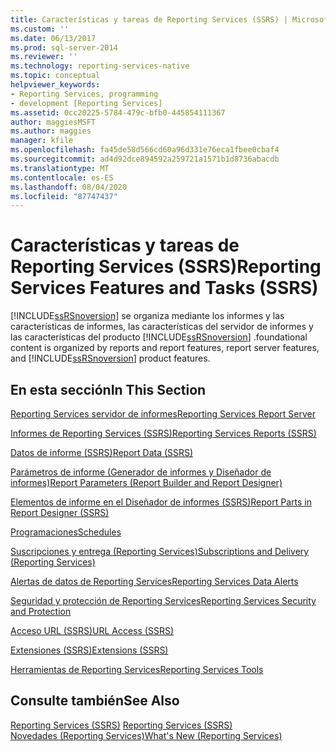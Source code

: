 ```yaml
---
title: Características y tareas de Reporting Services (SSRS) | Microsoft Docs
ms.custom: ''
ms.date: 06/13/2017
ms.prod: sql-server-2014
ms.reviewer: ''
ms.technology: reporting-services-native
ms.topic: conceptual
helpviewer_keywords:
- Reporting Services, programming
- development [Reporting Services]
ms.assetid: 0cc20225-5784-479c-bfb0-445854111367
author: maggiesMSFT
ms.author: maggies
manager: kfile
ms.openlocfilehash: fa45de58d566cd60a96d331e76eca1fbee0cbaf4
ms.sourcegitcommit: ad4d92dce894592a259721a1571b1d8736abacdb
ms.translationtype: MT
ms.contentlocale: es-ES
ms.lasthandoff: 08/04/2020
ms.locfileid: "87747437"
---
```

# <a name="reporting-services-features-and-tasks-ssrs"></a><span data-ttu-id="9e485-102">Características y tareas de Reporting Services (SSRS)</span><span class="sxs-lookup"><span data-stu-id="9e485-102">Reporting Services Features and Tasks (SSRS)</span></span>
  [!INCLUDE[ssRSnoversion](../includes/ssrsnoversion-md.md)] <span data-ttu-id="9e485-103">se organiza mediante los informes y las características de informes, las características del servidor de informes y las características del producto [!INCLUDE[ssRSnoversion](../includes/ssrsnoversion-md.md)] .</span><span class="sxs-lookup"><span data-stu-id="9e485-103">foundational content is organized by reports and report features, report server features, and [!INCLUDE[ssRSnoversion](../includes/ssrsnoversion-md.md)] product features.</span></span>  
  
## <a name="in-this-section"></a><span data-ttu-id="9e485-104">En esta sección</span><span class="sxs-lookup"><span data-stu-id="9e485-104">In This Section</span></span>  
 [<span data-ttu-id="9e485-105">Reporting Services servidor de informes</span><span class="sxs-lookup"><span data-stu-id="9e485-105">Reporting Services Report Server</span></span>](../../2014/reporting-services/reporting-services-report-server.md)  
  
 [<span data-ttu-id="9e485-106">Informes de Reporting Services &#40;SSRS&#41;</span><span class="sxs-lookup"><span data-stu-id="9e485-106">Reporting Services Reports &#40;SSRS&#41;</span></span>](reports/reporting-services-reports-ssrs.md)  
  
 [<span data-ttu-id="9e485-107">Datos de informe &#40;SSRS&#41;</span><span class="sxs-lookup"><span data-stu-id="9e485-107">Report Data &#40;SSRS&#41;</span></span>](report-data/report-data-ssrs.md)  
  
 [<span data-ttu-id="9e485-108">Parámetros de informe &#40;Generador de informes y Diseñador de informes&#41;</span><span class="sxs-lookup"><span data-stu-id="9e485-108">Report Parameters &#40;Report Builder and Report Designer&#41;</span></span>](report-design/report-parameters-report-builder-and-report-designer.md)  
  
 [<span data-ttu-id="9e485-109">Elementos de informe en el Diseñador de informes &#40;SSRS&#41;</span><span class="sxs-lookup"><span data-stu-id="9e485-109">Report Parts in Report Designer &#40;SSRS&#41;</span></span>](report-design/report-parts-in-report-designer-ssrs.md)  
  
 [<span data-ttu-id="9e485-110">Programaciones</span><span class="sxs-lookup"><span data-stu-id="9e485-110">Schedules</span></span>](subscriptions/schedules.md)  
  
 [<span data-ttu-id="9e485-111">Suscripciones y entrega &#40;Reporting Services&#41;</span><span class="sxs-lookup"><span data-stu-id="9e485-111">Subscriptions and Delivery &#40;Reporting Services&#41;</span></span>](subscriptions/subscriptions-and-delivery-reporting-services.md)  
  
 [<span data-ttu-id="9e485-112">Alertas de datos de Reporting Services</span><span class="sxs-lookup"><span data-stu-id="9e485-112">Reporting Services Data Alerts</span></span>](../ssms/agent/alerts.md)  
  
 [<span data-ttu-id="9e485-113">Seguridad y protección de Reporting Services</span><span class="sxs-lookup"><span data-stu-id="9e485-113">Reporting Services Security and Protection</span></span>](security/reporting-services-security-and-protection.md)  
  
 [<span data-ttu-id="9e485-114">Acceso URL &#40;SSRS&#41;</span><span class="sxs-lookup"><span data-stu-id="9e485-114">URL Access &#40;SSRS&#41;</span></span>](url-access-ssrs.md)  
  
 [<span data-ttu-id="9e485-115">Extensiones &#40;SSRS&#41;</span><span class="sxs-lookup"><span data-stu-id="9e485-115">Extensions &#40;SSRS&#41;</span></span>](extensions-ssrs.md)  
  
 [<span data-ttu-id="9e485-116">Herramientas de Reporting Services</span><span class="sxs-lookup"><span data-stu-id="9e485-116">Reporting Services Tools</span></span>](tools/reporting-services-tools.md)  
  
## <a name="see-also"></a><span data-ttu-id="9e485-117">Consulte también</span><span class="sxs-lookup"><span data-stu-id="9e485-117">See Also</span></span>  
 <span data-ttu-id="9e485-118">[Reporting Services &#40;SSRS&#41;](create-deploy-and-manage-mobile-and-paginated-reports.md) </span><span class="sxs-lookup"><span data-stu-id="9e485-118">[Reporting Services &#40;SSRS&#41;](create-deploy-and-manage-mobile-and-paginated-reports.md) </span></span>  
 [<span data-ttu-id="9e485-119">Novedades &#40;Reporting Services&#41;</span><span class="sxs-lookup"><span data-stu-id="9e485-119">What's New &#40;Reporting Services&#41;</span></span>](../../2014/reporting-services/what-s-new-reporting-services.md)  
  
  
